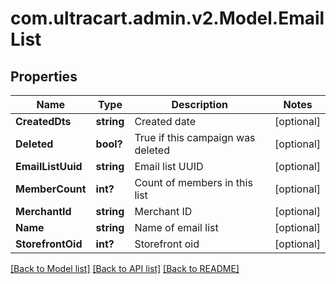 # com.ultracart.admin.v2.Model.EmailList
## Properties

Name | Type | Description | Notes
------------ | ------------- | ------------- | -------------
**CreatedDts** | **string** | Created date | [optional] 
**Deleted** | **bool?** | True if this campaign was deleted | [optional] 
**EmailListUuid** | **string** | Email list UUID | [optional] 
**MemberCount** | **int?** | Count of members in this list | [optional] 
**MerchantId** | **string** | Merchant ID | [optional] 
**Name** | **string** | Name of email list | [optional] 
**StorefrontOid** | **int?** | Storefront oid | [optional] 


[[Back to Model list]](../README.md#documentation-for-models) [[Back to API list]](../README.md#documentation-for-api-endpoints) [[Back to README]](../README.md)


